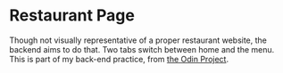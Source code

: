 # Restaurant Page
Though not visually representative of a proper restaurant website, the backend aims to do that. Two tabs switch between home and the menu. This is part of my back-end practice, from [the Odin Project](https://theodinproject.com/lessons/restaurant-page).